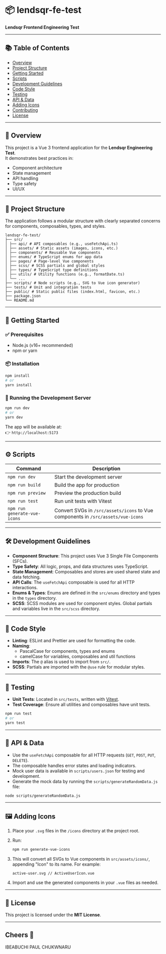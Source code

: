# 📦 lendsqr-fe-test

**Lendsqr Frontend Engineering Test**

---

## 📚 Table of Contents

- [Overview](#overview)
- [Project Structure](#project-structure)
- [Getting Started](#getting-started)
- [Scripts](#scripts)
- [Development Guidelines](#development-guidelines)
- [Code Style](#code-style)
- [Testing](#testing)
- [API & Data](#api--data)
- [Adding Icons](#adding-icons)
- [Contributing](#contributing)
- [License](#license)

---

## 📝 Overview

This project is a Vue 3 frontend application for the **Lendsqr Engineering Test**.  
It demonstrates best practices in:

- Component architecture
- State management
- API handling
- Type safety
- UI/UX

---

## 📁 Project Structure

The application follows a modular structure with clearly separated concerns for components, composables, types, and styles.

```text
lendsqr-fe-test/
├── src/
│ ├── api/ # API composables (e.g., useFetchApi.ts)
│ ├── assets/ # Static assets (images, icons, etc.)
│ ├── components/ # Reusable Vue components
│ ├── enums/ # TypeScript enums for app data
│ ├── pages/ # Page-level Vue components
│ ├── scss/ # SCSS partials and global styles
│ ├── types/ # TypeScript type definitions
│ ├── utils/ # Utility functions (e.g., formatDate.ts)
│ └── ...
├── scripts/ # Node scripts (e.g., SVG to Vue icon generator)
├── tests/ # Unit and integration tests
├── public/ # Static public files (index.html, favicon, etc.)
├── package.json
└── README.md
```

---

## 🚀 Getting Started

### ✅ Prerequisites

- Node.js (v16+ recommended)
- npm or yarn

### 📦 Installation

```bash
npm install
# or
yarn install
```

### 🏃 Running the Development Server

```bash
npm run dev
# or
yarn dev
```

The app will be available at:  
👉 `http://localhost:5173`

---

## ⚙️ Scripts

| Command                      | Description                                                                      |
| ---------------------------- | -------------------------------------------------------------------------------- |
| `npm run dev`                | Start the development server                                                     |
| `npm run build`              | Build the app for production                                                     |
| `npm run preview`            | Preview the production build                                                     |
| `npm run test`               | Run unit tests with Vitest                                                       |
| `npm run generate-vue-icons` | Convert SVGs in `/src/assets/icons` to Vue components in `/src/assets/vue-icons` |

---

## 🛠️ Development Guidelines

- **Component Structure**: This project uses Vue 3 Single File Components (SFCs).
- **Type Safety**: All logic, props, and data structures uses TypeScript.
- **State Management**: Composables and stores are used shared state and data fetching.
- **API Calls**: The `useFetchApi` composable is used for all HTTP interactions.
- **Enums & Types**: Enums are defined in the `src/enums` directory and types in the `types` directory.
- **SCSS**: SCSS modules are used for component styles. Global partials and variables live in the `src/scss` directory.

---

## 🎨 Code Style

- **Linting**: ESLint and Prettier are used for formatting the code.
- **Naming**:
  - PascalCase for components, types and enums
  - camelCase for variables, composables and util functions
- **Imports**: The `@` alias is used to import from `src/`.
- **SCSS**: Partials are imported with the `@use` rule for modular styles.

---

## 🧪 Testing

- **Unit Tests**: Located in `src/tests`, written with [Vitest](https://vitest.dev).
- **Test Coverage**: Ensure all utilities and composables have unit tests.

```bash
npm run test
# or
yarn test
```

---

## 🔌 API & Data

- Use the `useFetchApi` composable for all HTTP requests (`GET`, `POST`, `PUT`, `DELETE`).
- The composable handles error states and loading indicators.
- Mock user data is available in `scripts/users.json` for testing and development.
- Generate the mock data by running the `scripts/generateRandomData.js` file:

```bash
node scripts/generateRandomData.js
```

---

## 🖼️ Adding Icons

1. Place your `.svg` files in the `/icons` directory at the project root.
2. Run:

   ```bash
   npm run generate-vue-icons
   ```

3. This will convert all SVGs to Vue components in `src/assets/icons/`, appending "Icon" to its name. For example:

   ```text
   active-user.svg // ActiveUserIcon.vue
   ```

4. Import and use the generated components in your `.vue` files as needed.

---

## 📄 License

This project is licensed under the **MIT License**.

---

## Cheers 🍷

IBEABUCHI PAUL CHUKWNARU
